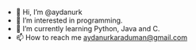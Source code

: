 - 👋 Hi, I’m @aydanurk
- 👀 I’m interested in programming.
- 🌱 I’m currently learning Python, Java and C.
- 📫 How to reach me aydanurkaraduman@gmail.com

<!---
aydanurk/aydanurk is a ✨ special ✨ repository because its `README.md` (this file) appears on your GitHub profile.
You can click the Preview link to take a look at your changes.
--->
